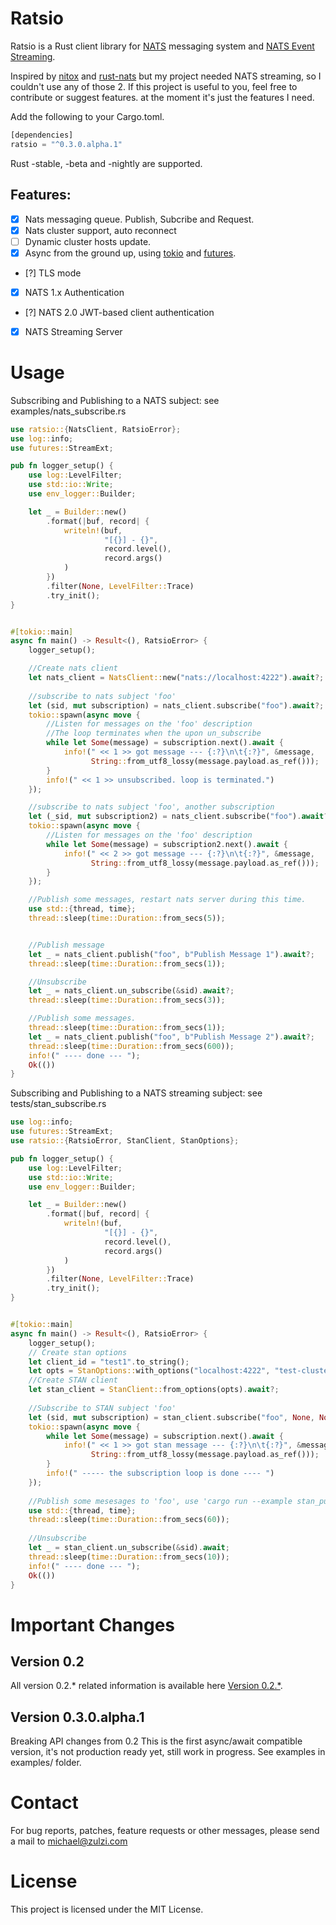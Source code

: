 # Ratsio

Ratsio is a Rust client library for [NATS](https://nats.io) messaging system and [NATS Event Streaming](https://nats.io/documentation/streaming/nats-streaming-intro/).

Inspired by [nitox](https://raw.githubusercontent.com/YellowInnovation/nitox) and [rust-nats](https://github.com/jedisct1/rust-nats) but my project needed NATS streaming, so I couldn't use any of those 2. If this project is useful to you, feel free to contribute or suggest features. at the moment it's just the features I need.

Add the following to your Cargo.toml.

```rust
[dependencies]
ratsio = "^0.3.0.alpha.1"
```
Rust -stable, -beta and -nightly are supported.

## Features:
- [x] Nats messaging queue. Publish, Subcribe and Request.
- [x] Nats cluster support, auto reconnect 
- [ ] Dynamic cluster hosts update. 
- [x] Async from the ground up, using  [tokio](https://crates.io/crates/tokio) and [futures](https://crates.io/crates/futures).
- [?] TLS mode
- [x] NATS 1.x Authentication
- [?] NATS 2.0 JWT-based client authentication
- [x] NATS Streaming Server
# Usage

Subscribing and Publishing to a NATS subject: see examples/nats_subscribe.rs
```rust
use ratsio::{NatsClient, RatsioError};
use log::info;
use futures::StreamExt;

pub fn logger_setup() {
    use log::LevelFilter;
    use std::io::Write;
    use env_logger::Builder;

    let _ = Builder::new()
        .format(|buf, record| {
            writeln!(buf,
                     "[{}] - {}",
                     record.level(),
                     record.args()
            )
        })
        .filter(None, LevelFilter::Trace)
        .try_init();
}


#[tokio::main]
async fn main() -> Result<(), RatsioError> {
    logger_setup();

    //Create nats client
    let nats_client = NatsClient::new("nats://localhost:4222").await?;
    
    //subscribe to nats subject 'foo'
    let (sid, mut subscription) = nats_client.subscribe("foo").await?;
    tokio::spawn(async move {
        //Listen for messages on the 'foo' description 
        //The loop terminates when the upon un_subscribe
        while let Some(message) = subscription.next().await {
            info!(" << 1 >> got message --- {:?}\n\t{:?}", &message,
                  String::from_utf8_lossy(message.payload.as_ref()));
        }
        info!(" << 1 >> unsubscribed. loop is terminated.")
    });

    //subscribe to nats subject 'foo', another subscription 
    let (_sid, mut subscription2) = nats_client.subscribe("foo").await?;
    tokio::spawn(async move {
        //Listen for messages on the 'foo' description
        while let Some(message) = subscription2.next().await {
            info!(" << 2 >> got message --- {:?}\n\t{:?}", &message,
                  String::from_utf8_lossy(message.payload.as_ref()));
        }
    });

    //Publish some messages, restart nats server during this time.
    use std::{thread, time};
    thread::sleep(time::Duration::from_secs(5));


    //Publish message
    let _ = nats_client.publish("foo", b"Publish Message 1").await?;
    thread::sleep(time::Duration::from_secs(1));

    //Unsubscribe
    let _ = nats_client.un_subscribe(&sid).await?;
    thread::sleep(time::Duration::from_secs(3));

    //Publish some messages.
    thread::sleep(time::Duration::from_secs(1));
    let _ = nats_client.publish("foo", b"Publish Message 2").await?;
    thread::sleep(time::Duration::from_secs(600));
    info!(" ---- done --- ");
    Ok(())
}
```

Subscribing and Publishing to a NATS streaming subject: see tests/stan_subscribe.rs
``` rust
use log::info;
use futures::StreamExt;
use ratsio::{RatsioError, StanClient, StanOptions};

pub fn logger_setup() {
    use log::LevelFilter;
    use std::io::Write;
    use env_logger::Builder;

    let _ = Builder::new()
        .format(|buf, record| {
            writeln!(buf,
                     "[{}] - {}",
                     record.level(),
                     record.args()
            )
        })
        .filter(None, LevelFilter::Trace)
        .try_init();
}


#[tokio::main]
async fn main() -> Result<(), RatsioError> {
    logger_setup();
    // Create stan options
    let client_id = "test1".to_string();
    let opts = StanOptions::with_options("localhost:4222", "test-cluster", &client_id[..]);
    //Create STAN client
    let stan_client = StanClient::from_options(opts).await?;
    
    //Subscribe to STAN subject 'foo'
    let (sid, mut subscription) = stan_client.subscribe("foo", None, None).await?;
    tokio::spawn(async move {
        while let Some(message) = subscription.next().await {
            info!(" << 1 >> got stan message --- {:?}\n\t{:?}", &message,
                  String::from_utf8_lossy(message.payload.as_ref()));
        }
        info!(" ----- the subscription loop is done ---- ")
    });
    
    //Publish some mesesages to 'foo', use 'cargo run --example stan_publish foo "hi there"' 
    use std::{thread, time};
    thread::sleep(time::Duration::from_secs(60));
    
    //Unsubscribe 
    let _ = stan_client.un_subscribe(&sid).await;
    thread::sleep(time::Duration::from_secs(10));
    info!(" ---- done --- ");
    Ok(())
}    
```
#  Important Changes

## Version 0.2
All version 0.2.* related information is available here [Version 0.2.*](https://github.com/mnetship/ratsio/tree/ratsio-0.2https://github.com/mnetship/ratsio/tree/ratsio-0.2). 

## Version 0.3.0.alpha.1
Breaking API changes from 0.2
This is the first async/await compatible version, it's not production ready yet, still work in progress.
See examples in examples/ folder.


# Contact
For bug reports, patches, feature requests or other messages, please send a mail to michael@zulzi.com

# License
This project is licensed under the MIT License.


